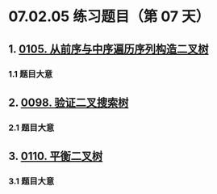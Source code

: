 # 07.02.05 练习题目（第 07 天）

## 1. [0105. 从前序与中序遍历序列构造二叉树](https://leetcode.cn/problems/construct-binary-tree-from-preorder-and-inorder-traversal/)

### 1.1 题目大意



## 2. [0098. 验证二叉搜索树](https://leetcode.cn/problems/validate-binary-search-tree/)

### 2.1 题目大意



## 3. [0110. 平衡二叉树](https://leetcode.cn/problems/balanced-binary-tree/)

### 3.1 题目大意

